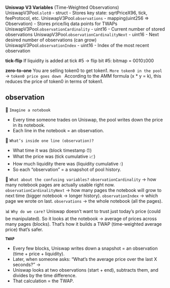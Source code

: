  **Uniswap V3 Variables** (Time-Weighted Observations)
UniswapV3Pool.`slot0` - struct - Stores key state: sqrtPriceX96, tick, feeProtocol, etc.
UniswapV3Pool.`observations` - mapping(uint256 => Observation) - Stores price/liq data points for TWAPs
UniswapV3Pool.`observationCardinality` - uint16 - Current number of stored observations
UniswapV3Pool.`observationCardinalityNext` - uint16 - Next desired number of observations (can grow)
UniswapV3Pool.`observationIndex` - uint16 - Index of the most recent observation

**tick-flip**
If liquidity is added at tick #5 → flip bit #5:
bitmap = 0010`1`000

**zero-to-one**
You are selling token0 to get token1.
`More token0 in the pool` → `token0 price goes down `
According to the AMM formula (x * y = k), this reduces the price of token0 in terms of token1.

## observation

🧸 `Imagine a notebook`
- Every time someone trades on Uniswap, the pool writes down the price in its notebook.
- Each line in the notebook = an observation.

📖 `What’s inside one line (observation)?`
- What time it was (block timestamp ⏰)
- What the price was (tick cumulative 📈)
- How much liquidity there was (liquidity cumulative 💧)
- So each “observation” = a snapshot of pool history.

🔄 `What about the confusing variables?`
`observationCardinality` → how many notebook pages are actually usable right now.
`observationCardinalityNext` → how many pages the notebook will grow to next time (bigger notebook → longer history).
`observationIndex` → which page we wrote on last.
`observations` → the whole notebook (all the pages).

📊 `Why do we care?`
Uniswap doesn’t want to trust just today’s price (could be manipulated).
So it looks at the notebook → average of prices across many pages (blocks).
That’s how it builds a TWAP (time-weighted average price) that’s safer.

**`TWAP`**
- Every few blocks, Uniswap writes down a snapshot = an observation (time + price + liquidity).
- Later, when someone asks: “What’s the average price over the last X seconds?” →
- Uniswap looks at two observations (start + end), subtracts them, and divides by the time difference.
- That calculation = the TWAP.